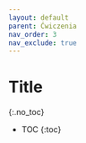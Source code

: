 ```yaml
---
layout: default
parent: Ćwiczenia
nav_order: 3
nav_exclude: true
---
```


Title
===============================
{:.no_toc}

* TOC
{:toc}
